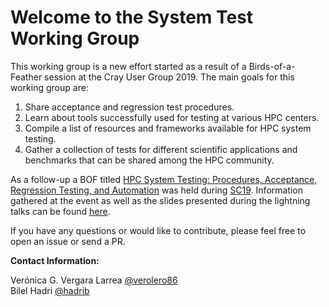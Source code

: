 # Welcome to the System Test Working Group

This working group is a new effort started as a result of a Birds-of-a-Feather session at the Cray User Group 2019. The main goals for this working group are:
1. Share acceptance and regression test procedures.
1. Learn about tools successfully used for testing at various HPC centers.
1. Compile a list of resources and frameworks available for HPC system testing.
1. Gather a collection of tests for different scientific applications and benchmarks that can be shared among the HPC community.

As a follow-up a BOF titled [HPC System Testing: Procedures, Acceptance, Regression Testing, and Automation](https://sc19.supercomputing.org/presentation/?id=bof195&sess=sess324) was held during [SC19](https://sc19.supercomputing.org/). Information gathered at the event as well as the slides presented during the lightning talks can be found [here](https://olcf.github.io/system-test-wg/events/sc19bof.html).

If you have any questions or would like to contribute, please feel free to open an issue or send a PR.

**Contact Information:** 

Verónica G. Vergara Larrea [@verolero86](https://github.com/verolero86)  
Bilel Hadri [@hadrib](https://github.com/hadrib)
